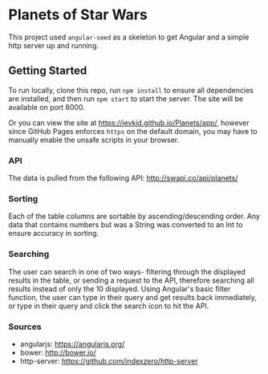 # Planets of Star Wars

This project used `angular-seed` as a skeleton to get Angular and a simple http server up and running.

## Getting Started

To run locally, clone this repo, run `npm install` to ensure all dependencies are installed, and then run `npm start` to start the server. The site will be available on port 8000.

Or you can view the site at https://jevkid.github.io/Planets/app/, however since GitHub Pages enforces `https` on the default domain, you may have to manually enable the unsafe scripts in your browser.

### API

The data is pulled from the following API:  http://swapi.co/api/planets/ 

### Sorting 

Each of the table columns are sortable by ascending/descending order. Any data that contains numbers but was a String was converted to an Int to ensure accuracy in sorting.

### Searching

The user can search in one of two ways- filtering through the displayed results in the table, or sending a request to the API, therefore searching all results instead of only the 10 displayed. Using Angular's basic filter function, the user can type in their query and get results back immediately, or type in their query and click the search icon to hit the API.

### Sources

* angularjs: https://angularjs.org/
* bower: http://bower.io/
* http-server: https://github.com/indexzero/http-server

